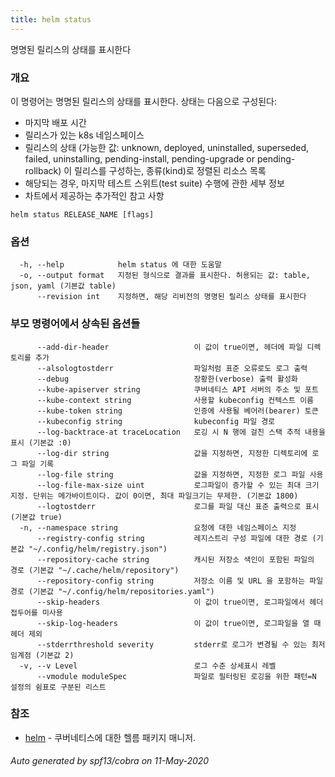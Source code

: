 ```yaml
---
title: helm status
---
```

명명된 릴리스의 상태를 표시한다

### 개요


이 명령어는 명명된 릴리스의 상태를 표시한다.
상태는 다음으로 구성된다:
- 마지막 배포 시간
- 릴리스가 있는 k8s 네임스페이스
- 릴리스의 상태 (가능한 값: unknown, deployed, uninstalled, superseded, failed, uninstalling, pending-install, pending-upgrade or pending-rollback)
이 릴리스를 구성하는, 종류(kind)로 정렬된 리소스 목록
- 해당되는 경우, 마지막 테스트 스위트(test suite) 수행에 관한 세부 정보
- 차트에서 제공하는 추가적인 참고 사항


```
helm status RELEASE_NAME [flags]
```

### 옵션

```
  -h, --help            helm status 에 대한 도움말
  -o, --output format   지정된 형식으로 결과를 표시한다. 허용되는 값: table, json, yaml (기본값 table)
      --revision int    지정하면, 해당 리비전의 명명된 릴리스 상태를 표시한다
```

### 부모 명령어에서 상속된 옵션들

```
      --add-dir-header                   이 값이 true이면, 헤더에 파일 디렉토리를 추가
      --alsologtostderr                  파일처럼 표준 오류로도 로그 출력
      --debug                            장황한(verbose) 출력 활성화
      --kube-apiserver string            쿠버네티스 API 서버의 주소 및 포트
      --kube-context string              사용할 kubeconfig 컨텍스트 이름
      --kube-token string                인증에 사용될 베어러(bearer) 토큰
      --kubeconfig string                kubeconfig 파일 경로
      --log-backtrace-at traceLocation   로깅 시 N 행에 걸친 스택 추적 내용을 표시 (기본값 :0)
      --log-dir string                   값을 지정하면, 지정한 디렉토리에 로그 파일 기록
      --log-file string                  값을 지정하면, 지정한 로그 파일 사용
      --log-file-max-size uint           로그파일이 증가할 수 있는 최대 크기 지정. 단위는 메가바이트이다. 값이 0이면, 최대 파일크기는 무제한. (기본값 1800)
      --logtostderr                      로그를 파일 대신 표준 출력으로 표시 (기본값 true)
  -n, --namespace string                 요청에 대한 네임스페이스 지정
      --registry-config string           레지스트리 구성 파일에 대한 경로 (기본값 "~/.config/helm/registry.json")
      --repository-cache string          캐시된 저장소 색인이 포함된 파일의 경로 (기본값 "~/.cache/helm/repository")
      --repository-config string         저장소 이름 및 URL 을 포함하는 파일 경로 (기본값 "~/.config/helm/repositories.yaml")
      --skip-headers                     이 값이 true이면, 로그파일에서 헤더 접두어를 미사용
      --skip-log-headers                 이 값이 true이면, 로그파일을 열 때 헤더 제외
      --stderrthreshold severity         stderr로 로그가 변경될 수 있는 최저 임계점 (기본값 2)
  -v, --v Level                          로그 수준 상세표시 레벨
      --vmodule moduleSpec               파일로 필터링된 로깅을 위한 패턴=N 설정의 쉼표로 구분된 리스트
```

### 참조

* [helm](/helm/index.mdx)	 - 쿠버네티스에 대한 헬름 패키지 매니저.

###### Auto generated by spf13/cobra on 11-May-2020

